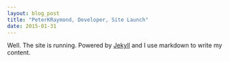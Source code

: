 ```yaml
---
layout: blog_post
title: "PeterKRaymond, Developer, Site Launch"
date: 2015-01-31
---
```


Well. The site is running. Powered by [Jekyll](http://jekyllrb.com) and I use markdown to write my content.
